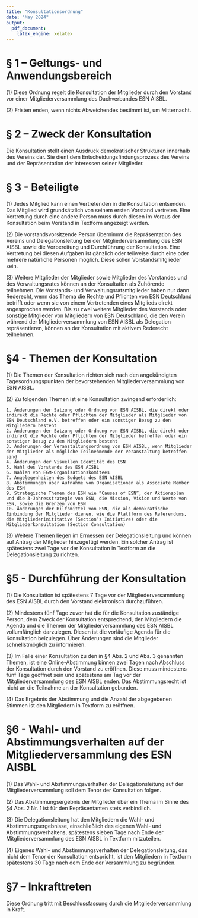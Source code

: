 ```yaml
---
title: "Konsultationsordnung"
date: "May 2024"
output: 
  pdf_document:
    latex_engine: xelatex
---
```



# § 1 – Geltungs- und Anwendungsbereich
(1) Diese Ordnung regelt die Konsultation der Mitglieder durch den Vorstand vor einer Mitgliederversammlung des Dachverbandes ESN AISBL.

(2) Fristen enden, wenn nichts Abweichendes bestimmt ist, um Mitternacht.

# § 2 – Zweck der Konsultation
Die Konsultation stellt einen Ausdruck demokratischer Strukturen innerhalb des Vereins dar. Sie dient dem Entscheidungsfindungsprozess des Vereins und der Repräsentation der Interessen seiner Mitglieder.

# § 3 - Beteiligte
(1) Jedes Mitglied kann einen Vertretenden in die Konsultation entsenden. Das Mitglied wird grundsätzlich von seinem ersten Vorstand vertreten. Eine Vertretung durch eine andere Person muss durch diesen im Voraus der Konsultation beim Vorstand in Textform angezeigt werden.

(2) Die vorstandsvorsitzende Person übernimmt die Repräsentation des Vereins und Delegationsleitung bei der Mitgliederversammlung des ESN AISBL sowie die Vorbereitung und Durchführung der Konsultation. Eine Vertretung bei diesen Aufgaben ist gänzlich oder teilweise durch eine oder mehrere natürliche Personen möglich. Diese sollen Vorstandsmitglieder sein.

(3) Weitere Mitglieder der Mitglieder sowie Mitglieder des Vorstandes und des Verwaltungsrates können an der Konsultation als Zuhörende teilnehmen. Die Vorstands- und Verwaltungsratsmitglieder haben nur dann Rederecht, wenn das Thema die Rechte und Pflichten von ESN Deutschland betrifft oder wenn sie von einem Vertretenden eines Mitglieds direkt angesprochen werden. Bis zu zwei weitere Mitglieder des Vorstands oder sonstige Mitglieder von Mitgliedern von ESN Deutschland, die den Verein während der Mitgliederversammlung von ESN AISBL als Delegation repräsentieren, können an der Konsultation mit aktivem Rederecht teilnehmen.

# §4 - Themen der Konsultation
(1) Die Themen der Konsultation richten sich nach den angekündigten Tagesordnungspunkten der bevorstehenden Mitgliederversammlung von ESN AISBL.

(2) Zu folgenden Themen ist eine Konsultation zwingend erforderlich:

    1. Änderungen der Satzung oder Ordnung von ESN AISBL, die direkt oder indirekt die Rechte oder Pflichten der Mitglieder als Mitglieder von ESN Deutschland e.V. betreffen oder ein sonstiger Bezug zu den Mitgliedern besteht
    2. Änderungen der Satzung oder Ordnung von ESN AISBL, die direkt oder indirekt die Rechte oder Pflichten der Mitglieder betreffen oder ein sonstiger Bezug zu den Mitgliedern besteht 
    3. Änderungen der Veranstaltungsordnung von ESN AISBL, wenn Mitglieder der Mitglieder als mögliche Teilnehmende der Veranstaltung betroffen sind 
    4. Änderungen der Visuellen Identität des ESN 
    5. Wahl des Vorstands des ESN AISBL
    6. Wahlen von EGM-Organisationskomitees
    7. Angelegenheiten des Budgets des ESN AISBL
    8. Abstimmungen über Aufnahme von Organisationen als Associate Member des ESN
    9. Strategische Themen des ESN wie “Causes of ESN”, der Aktionsplan und die 3-Jahresstrategie von ESN, die Mission, Vision und Werte von ESN, sowie die Grenzen von ESN
    10. Änderungen der Hilfsmittel von ESN, die als demokratische Einbindung der Mitglieder dienen, wie die Plattform des Referendums, die Mitgliederinititative (Section’s Initiative) oder die Mitgliederkonsultation (Section Consultation)

(3) Weitere Themen liegen im Ermessen der Delegationsleitung und können auf Antrag der Mitglieder hinzugefügt werden. Ein solcher Antrag ist spätestens zwei Tage vor der Konsultation in Textform an die Delegationsleitung zu richten.

# §5 - Durchführung der Konsultation
(1) Die Konsultation ist spätestens 7 Tage vor der Mitgliederversammlung des ESN AISBL durch den Vorstand elektronisch durchzuführen.

(2) Mindestens fünf Tage zuvor hat die für die Konsultation zuständige Person, dem Zweck der Konsultation entsprechend, den Mitgliedern die Agenda und die Themen der Mitgliederversammlung des ESN AISBL vollumfänglich darzulegen. Diesen ist die vorläufige Agenda für die Konsultation beizulegen. Über Änderungen sind die Mitglieder schnellstmöglich zu informieren.

(3) Im Falle einer Konsultation zu den in §4 Abs. 2 und Abs. 3 genannten Themen, ist eine Online-Abstimmung binnen zwei Tagen nach Abschluss der Konsultation durch den Vorstand zu eröffnen. Diese muss mindestens fünf Tage geöffnet sein und spätestens am Tag vor der Mitgliederversammlung des ESN AISBL enden. Das Abstimmungsrecht ist nicht an die Teilnahme an der Konsultation gebunden.

(4) Das Ergebnis der Abstimmung und die Anzahl der abgegebenen Stimmen ist den Mitgliedern in Textform zu eröffnen.

# §6 - Wahl- und Abstimmungsverhalten auf der Mitgliederversammlung des ESN AISBL
(1) Das Wahl- und Abstimmungsverhalten der Delegationsleitung auf der Mitgliederversammlung soll dem Tenor der Konsultation folgen.

(2) Das Abstimmungsergebnis der Mitglieder über ein Thema im Sinne des §4 Abs. 2 Nr. 1 ist für den Repräsentanten stets verbindlich.

(3) Die Delegationsleitung hat den Mitgliedern die Wahl- und Abstimmungsergebnisse, einschließlich des eigenen Wahl- und Abstimmungsverhaltens, spätestens sieben Tage nach Ende der Mitgliederversammlung des ESN AISBL in Textform mitzuteilen.

(4) Eigenes Wahl- und Abstimmungsverhalten der Delegationsleitung, das nicht dem Tenor der Konsultation entspricht, ist den Mitgliedern in Textform spätestens 30 Tage nach dem Ende der Versammlung zu begründen.

# §7 – Inkrafttreten
Diese Ordnung tritt mit Beschlussfassung durch die Mitgliederversammlung in Kraft.
